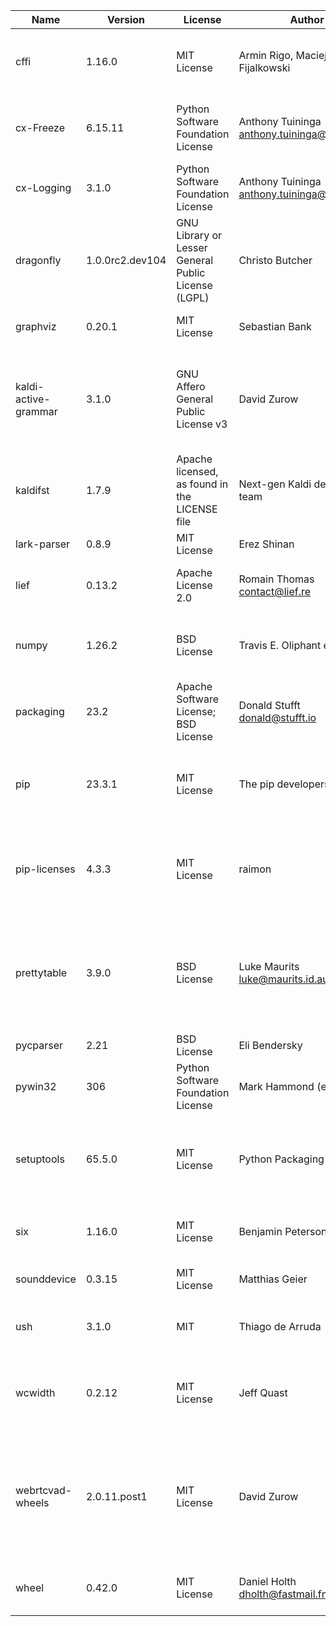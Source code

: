 | Name                 | Version         | License                                             | Author                                        | URL                                            | Description                                                                                           |
|----------------------|-----------------|-----------------------------------------------------|-----------------------------------------------|------------------------------------------------|-------------------------------------------------------------------------------------------------------|
| cffi                 | 1.16.0          | MIT License                                         | Armin Rigo, Maciej Fijalkowski                | http://cffi.readthedocs.org                    | Foreign Function Interface for Python calling C code.                                                 |
| cx-Freeze            | 6.15.11         | Python Software Foundation License                  | Anthony Tuininga <anthony.tuininga@gmail.com> | https://github.com/marcelotduarte/cx_Freeze    | Create standalone executables from Python scripts                                                     |
| cx-Logging           | 3.1.0           | Python Software Foundation License                  | Anthony Tuininga <anthony.tuininga@gmail.com> | https://github.com/anthony-tuininga/cx_Logging | Python and C interfaces for logging                                                                   |
| dragonfly            | 1.0.0rc2.dev104 | GNU Library or Lesser General Public License (LGPL) | Christo Butcher                               | https://github.com/dictation-toolbox/dragonfly | Speech recognition extension library                                                                  |
| graphviz             | 0.20.1          | MIT License                                         | Sebastian Bank                                | https://github.com/xflr6/graphviz              | Simple Python interface for Graphviz                                                                  |
| kaldi-active-grammar | 3.1.0           | GNU Affero General Public License v3                | David Zurow                                   | https://github.com/daanzu/kaldi-active-grammar | Kaldi speech recognition with grammars that can be set active/inactive dynamically at decode-time     |
| kaldifst             | 1.7.9           | Apache licensed, as found in the LICENSE file       | Next-gen Kaldi development team               | https://github.com/k2-fsa/kaldifst             | UNKNOWN                                                                                               |
| lark-parser          | 0.8.9           | MIT License                                         | Erez Shinan                                   | https://github.com/erezsh/lark                 | a modern parsing library                                                                              |
| lief                 | 0.13.2          | Apache License 2.0                                  | Romain Thomas <contact@lief.re>               | https://lief-project.github.io/                | Library to instrument executable formats                                                              |
| numpy                | 1.26.2          | BSD License                                         | Travis E. Oliphant et al.                     | https://numpy.org                              | Fundamental package for array computing in Python                                                     |
| packaging            | 23.2            | Apache Software License; BSD License                | Donald Stufft <donald@stufft.io>              | https://github.com/pypa/packaging              | Core utilities for Python packages                                                                    |
| pip                  | 23.3.1          | MIT License                                         | The pip developers                            | https://pip.pypa.io/                           | The PyPA recommended tool for installing Python packages.                                             |
| pip-licenses         | 4.3.3           | MIT License                                         | raimon                                        | https://github.com/raimon49/pip-licenses       | Dump the software license list of Python packages installed with pip.                                 |
| prettytable          | 3.9.0           | BSD License                                         | Luke Maurits <luke@maurits.id.au>             | https://github.com/jazzband/prettytable        | A simple Python library for easily displaying tabular data in a visually appealing ASCII table format |
| pycparser            | 2.21            | BSD License                                         | Eli Bendersky                                 | https://github.com/eliben/pycparser            | C parser in Python                                                                                    |
| pywin32              | 306             | Python Software Foundation License                  | Mark Hammond (et al)                          | https://github.com/mhammond/pywin32            | Python for Window Extensions                                                                          |
| setuptools           | 65.5.0          | MIT License                                         | Python Packaging Authority                    | https://github.com/pypa/setuptools             | Easily download, build, install, upgrade, and uninstall Python packages                               |
| six                  | 1.16.0          | MIT License                                         | Benjamin Peterson                             | https://github.com/benjaminp/six               | Python 2 and 3 compatibility utilities                                                                |
| sounddevice          | 0.3.15          | MIT License                                         | Matthias Geier                                | http://python-sounddevice.readthedocs.io/      | Play and Record Sound with Python                                                                     |
| ush                  | 3.1.0           | MIT                                                 | Thiago de Arruda                              | https://github.com/tarruda/python-ush          | Powerful API for invoking with external commands                                                      |
| wcwidth              | 0.2.12          | MIT License                                         | Jeff Quast                                    | https://github.com/jquast/wcwidth              | Measures the displayed width of unicode strings in a terminal                                         |
| webrtcvad-wheels     | 2.0.11.post1    | MIT License                                         | David Zurow                                   | https://github.com/daanzu/py-webrtcvad-wheels  | Python interface to the Google WebRTC Voice Activity Detector (VAD) [released with binary wheels!]    |
| wheel                | 0.42.0          | MIT License                                         | Daniel Holth <dholth@fastmail.fm>             | https://github.com/pypa/wheel                  | A built-package format for Python                                                                     |

